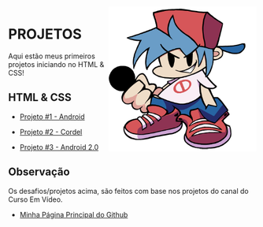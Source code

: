 
<img src="imagens/!blueballs 0boeiip.png" align="right" width="300">

# PROJETOS
Aqui estão meus primeiros projetos iniciando no HTML & CSS!

## HTML & CSS



* [Projeto #1 - Android](https://darkstack16.github.io/HTML-CSS-PROJETOS/1#_projeto_android/index.html)

* [Projeto #2 - Cordel](https://darkstack16.github.io/HTML-CSS-PROJETOS/2#_projeto_cordel/index.html)

* [Projeto #3 - Android 2.0](https://darkstack16.github.io/HTML-CSS-PROJETOS/3#_projeto_android_2.0/index.html)




## Observação

Os desafios/projetos acima, são feitos com base nos projetos
do canal do Curso Em Vídeo.

* [Minha Página Principal do Github](https://github.com/Darkstack16)
